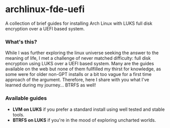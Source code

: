# archlinux-fde-uefi
A collection of brief guides for installing Arch Linux with LUKS full disk encryption over a UEFI based system.

### What's this?
While I was further exploring the linux universe seeking the answer to the meaning of life, I met a challenge of never matched difficulty: full disk encryption using LUKS over a UEFI based system. Many are the guides available on the web but none of them fullfilled my thirst for knowledge, as some were for older non-GPT installs or a bit too vague for a first time approach of the argument. Therefore, here I share with you what I've learned during my journey... BTRFS as well!

### Available guides
* **LVM on LUKS** if you prefer a standard install using well tested and stable tools.
* **BTRFS on LUKS** if you're in the mood of exploring uncharted worlds.
